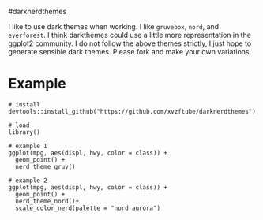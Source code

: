 #darknerdthemes

I like to use dark themes when working. I like `gruvebox`, `nord`, and `everforest`. I think darkthemes could use a little more representation in the ggplot2 community. I do not follow the above themes strictly, I just hope to generate sensible dark themes. Please fork and make your own variations.

# Example

```
# install
devtools::install_github("https://github.com/xvzftube/darknerdthemes")

# load
library()

# example 1
ggplot(mpg, aes(displ, hwy, color = class)) +
  geom_point() +
  nerd_theme_gruv()
  
# example 2
ggplot(mpg, aes(displ, hwy, color = class)) +
  geom_point() +
  nerd_theme_nord()+
  scale_color_nerd(palette = "nord aurora")
```

